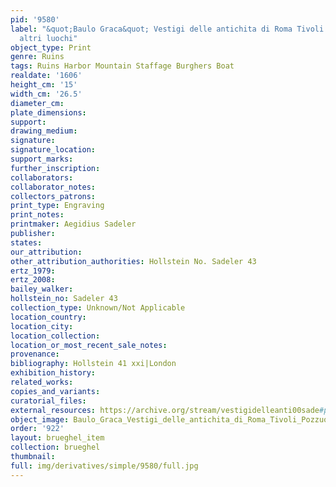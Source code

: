 ```yaml
---
pid: '9580'
label: "&quot;Baulo Graca&quot; Vestigi delle antichita di Roma Tivoli Pozzuolo et
  altri luochi"
object_type: Print
genre: Ruins
tags: Ruins Harbor Mountain Staffage Burghers Boat
realdate: '1606'
height_cm: '15'
width_cm: '26.5'
diameter_cm: 
plate_dimensions: 
support: 
drawing_medium: 
signature: 
signature_location: 
support_marks: 
further_inscription: 
collaborators: 
collaborator_notes: 
collectors_patrons: 
print_type: Engraving
print_notes: 
printmaker: Aegidius Sadeler
publisher: 
states: 
our_attribution: 
other_attribution_authorities: Hollstein No. Sadeler 43
ertz_1979: 
ertz_2008: 
bailey_walker: 
hollstein_no: Sadeler 43
collection_type: Unknown/Not Applicable
location_country: 
location_city: 
location_collection: 
location_or_most_recent_sale_notes: 
provenance: 
bibliography: Hollstein 41 xxi|London
exhibition_history: 
related_works: 
copies_and_variants: 
curatorial_files: 
external_resources: https://archive.org/stream/vestigidelleanti00sade#page/43/mode/1up
object_image: Baulo_Graca_Vestigi_delle_antichita_di_Roma_Tivoli_Pozzuolo_et_altri_luochi.jpg
order: '922'
layout: brueghel_item
collection: brueghel
thumbnail: 
full: img/derivatives/simple/9580/full.jpg
---
```

